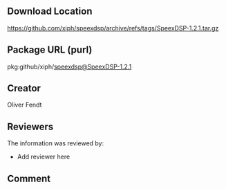 ## Download Location

https://github.com/xiph/speexdsp/archive/refs/tags/SpeexDSP-1.2.1.tar.gz

## Package URL (purl)

pkg:github/xiph/speexdsp@SpeexDSP-1.2.1

## Creator

Oliver Fendt

## Reviewers

The information was reviewed by:

* Add reviewer here

## Comment

